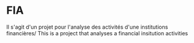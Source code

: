 # FIA
Il s'agit d'un projet pour l'analyse des activités d'une institutions financières/ This is a project that analyses a financial insitution activities
